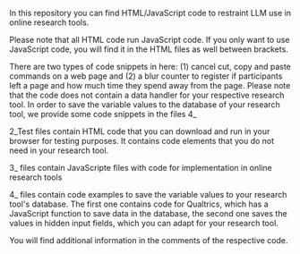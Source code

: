 In this repository you can find HTML/JavaScript code to restraint LLM use in online research tools.

Please note that all HTML code run JavaScript code. If you only want to use JavaScript code, you will find it in the HTML files as well between <script> </script> brackets.

There are two types of code snippets in here: (1) cancel cut, copy and paste commands on a web page and (2) a blur counter to register if participants left a page and how much time they spend away from the page. Please note that the code does not contain a data handler for your respective research tool. In order to save the variable values to the database of your research tool, we provide some code snippets in the files 4_

 2_Test files contain HTML code that you can download and run in your browser for testing purposes. It contains code elements that you do not need in your research tool.

 3_ files contain JavaScripte files with code for implementation in online research tools

 4_ files contain code examples to save the variable values to your research tool's database. The first one contains code for Qualtrics, which has a JavaScript function to save data in the database, the second one saves the values in hidden input fields, which you can adapt for your research tool.

You will find additional information in the comments of the respective code.
